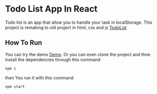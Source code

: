 # Todo List App In React
<p>
Todo list is an app that allow you to handle your task in localStorage. This project is remaking to old project in html, css and js <a href="https://github.com/AhmadEleiwa/TodoList"> TodoList</a>
</p>

## How To Run 
You can try the demo [Demo]("https://ahmadeleiwa.github.io/TodoListReact/").
Or you can even clone the project and thne install the dependencies  through this command 
```bash
npm i 
```
then You  run it with this  command
```bash
npm start
```
